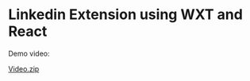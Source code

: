 # Linkedin Extension using WXT and React

Demo video: 

[Video.zip](https://github.com/user-attachments/files/17451721/Video.zip)
